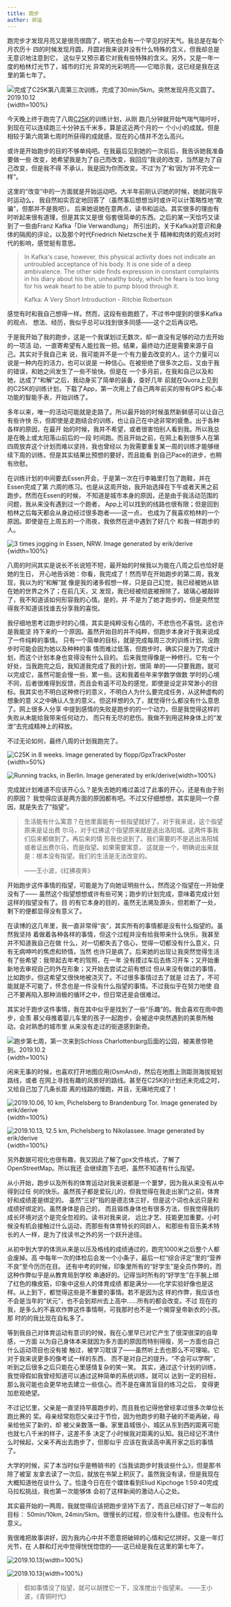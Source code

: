 ```yaml
---
title: 跑步
author: 郝运
---
```


跑完步才发现月亮又是很亮很圆了，明天也会有一个罕见的好天气。我总是在每个月农历十
四的时候发现月圆，月圆对我来说并没有什么特殊的含义，但我却总是无意识地注意到它，
这似乎又预示着它对我有些特殊的含义。另外，又是一年一度的柏林灯光节了，城市的灯光
异常的光彩明亮——它暗示我，这已经是我在这里的第七年了。

![完成了C25K第八周第三次训练，完成了30min/5km。突然发现月亮又圆了。2019.10.12](/images/posts/2019-10-12-01.jpg){width=100%}

今天晚上终于跑完了八周[C25K](https://en.wikipedia.org/wiki/C25K)的训练计划，从刚
跑几分钟就开始气喘气喘吁吁，到现在可以连续跑三十分钟五千米多，算是这近两个月的一
个小小的成就。但是相较于第六周第七周时所获得的成就感，现在的心情并不怎么高兴。

<!--more-->

或许是开始跑步的目的不够单纯吧。在我最后见到她的一次前后，我告诉她我准备要做一些
改变，她希望我是为了自己而改变，我回应“我说的改变，当然是为了自己改变，但是我不得
不承认，我是因为你而改变。不过‘为了’和‘因为’并不完全一样”。

这里的“改变”中的一方面就是开始运动吧。大半年前刚认识她的时候，她就问我平时运动么，
我自然如实否定地回答了（虽然事后想想当时或许可以计策略性地“欺骗”，但那并不是我吧）。
后来她说她在意两点，读书和运动。其实很多的理由有时听起来很有道理，但是其实又是很
俗套很简单的东西。之后的某一天恰巧又读到了一些由Franz Kafka「Die Verwandlung」
所引出的，关于Kafka对意识和身体的隔阂的评论，以及那个时代Friedrich Nietzsche关于
精神和肉体的观点对时代的影响，感觉挺有意思。

> In Kafka's case, however, this physical activity does not indicate an
> untroubled acceptance of his body. It is one side of a deep ambivalence. The
> other side finds expression in constant complaints in his diary about his
> thin, unhealthy body, which he fears is too long for his weak heart to be
> able to pump blood through it.
>
> Kafka: A Very Short Introduction - Ritchie Robertson

感觉有时和我自己想得一样。然而，这段有些跑题了，不过书中提到的很多Kafka的观点、
想法、经历，我似乎总可以找到很多同感——这个之后再议吧。

于是我开始了我的跑步，这是一个我谋划过无数次，却一直没有足够的动力去开始的一项活
动，一直寄希望有人能拉我一把。结果，最终动力还是需要来源于自己。其实对于我自己来
说，我可能并不是一个有力量去改变的人，这个力量可以说是一种内在的活力，也可以说是
一种信心。在被拒绝了很多次之后，又由于我的错误，和她之间发生了一些不愉快。但是在
一个多月前，在我和自己以及和她，达成了“和解”之后，我动身买了简单的装备，查好几年
前就在Quora上见到的C25K的训练计划，下载了App，第一次用上了自己两年前买的带有GPS
和心率功能的智能手表，开始训练了。

多年以来，唯一的活动可能就是走路了。所以最开始的时候虽然新鲜感可以让自己有些许快
乐，但即使是走跑结合的训练，也让自己在中途非常的疲惫。出于各种各样的原因，在最开
始的时候，我并不希望，或者很害怕别人看到我。所以我总是在晚上或太阳落山前后的一段
时间跑。而且开始之前，在网上看到很多人在第四周放弃这个计划而难以坚持，我也曾经以
为我需要重复某一周的训练才能够继续下周的训练，但是其实结果比预想的要好，而且能看
到自己Pace的进步，也稍有欣慰。

在训练计划的中间要去Essen开会，于是第一次在行李箱里打包了跑鞋，并在Essen完成了第
六周的练习。也是从这周开始，我开始选择在下午或者天黑之前跑步。然而在Essen的时候，
不知道是城市本身的原因，还是由于我活动范围的问题，我从来没有遇到过一个跑者，
App上可以找到的线路也很有限；但是回到柏林之后每天都会从身边经过很多跑者——这一点，
也成为了我喜欢柏林的一个原因。即使是在上周五的一个雨夜，我依然在途中遇到了好几个
和我一样跑步的人。


![3 times jogging in Essen, NRW. Image generated by erik/derive](/images/posts/2019-10-12-02.png){width=100%}

八周的时间其实是说长不长说短不短，最开始的时候我以为能在八周之后也恰好是她的生日，
开心地告诉她：你看，我完成了！然而早在开始跑步的第二周，我发现，我以为的“和解”就
像是我的诸多假想一样，只是自己幻觉，我已经被她从锁在她的世界之外了；在前几天，又
发现，我已经被彻底被擦除了。玻璃心被敲碎了，我不知道该如何形容我的心情。是的，并
不是为了她才跑步的，但是突然觉得我不知道该找谁去分享我的喜悦。

我仔细地思考过跑步时的心情，其实是纯粹没有心情的，不悲伤也不喜悦。这也许是我能坚
持下来的一个原因。虽然开始目的并不纯粹，但跑步本身对于我来说成了一件纯粹的事情。
只有一个简单的目标，就是完成每周三次的训练计划。没跑步时可能会因为她以及种种的事
情而难过低落，但跑步时，确实只是为了完成计划，而这个计划本身也变得没有什么目的。
后来我觉得像是一种修行。它有一个好处，当我跑完之后，我知道我完成了我的计划，很简
单的——只要我跑，就可以完成它，虽然可能会慢一些，累一些。这和我着些年来学数学做数
学时的心境不同，后者很难得到反馈，而且会有遥不可及的感觉，即使是设定非常渺小的目
标。我其实也不明白这种修行的意义，不明白人为什么要完成任务，从这种虚构的想象的意
义之中确认人生的意义。但这样想的久了，就觉得什么都没有什么意思了。网上很多人分享
中提到感情的失败是跑步的的一个动力，但是我觉得这样的失败从未能给我带来任何动力，
而只有无尽的悲伤。我做不到用这种身体上的“发泄”去完成精神上的释放。

不过无论如何，最终八周的计划我跑完了。

![C25K in 8 weeks. Image generated by flopp/GpxTrackPoster](/images/posts/2019-10-12-03.svg){width=50%}

![Running tracks, in Berlin. Image generated by erik/derive](/images/posts/2019-10-12-04.png){width=100%}

完成就计划难道不应该开心么？是失去她的难过盖过了此事的开心，还是有由于别的原因？
我觉得应该是两方面的原因都有吧。不过又仔细想想，其实是同一个原因，就是失去了“指望”。

> 生活能有什么寓意？在他里面能有一些指望就好了。对于我来说，这个指望原来是证出费
> 尔马，对于红拂这个指望原来就是逃出洛阳城。这两件事我们后来都做到了。再后来的情
> 形我也说到了。我们需要的不是逃出洛阳城或者证出费尔马，而是指望。如果需要寓意，
> 这就是一个，明确说出来就是：根本没有指望。我们的生活是无法改变的。
>
> ——王小波，《红拂夜奔》

开始跑步这件事情的指望，可能是为了向她证明些什么，然而这个指望在一开始便没有了——
虽然这个指望想想或许有些可笑；跑步的计划完成，意味着完成计划这样的指望没有了。目
的有它本身的目的，虽然无法溯及源头，但若断了一处，剩下的便都显得没有意义了。

在读博的这几年里，我一直非常得“丧”，其实所有的事情都是没有什么指望的。虽然我坚持
着做着各种各样的事情，但这个过程并没有给我带来什么快乐，我甚至并不知道我自己在做
什么，对一切都失去了信心，觉得一切都没有什么意义，只有无病呻吟的焦虑和矫情，当然
也许只是病了。后来她的出现让我突然觉得生活有了些希望：我带起去年考的驾照，在一年
没有摸过车后去练习开车；又开始重新地去审视自己的外在形象；又开始去尝试之前有想过
但从来没有做过的事情，比如跑步。但这希望又很快地被浇灭了。不过很多事情过去了就是
过去了，不可能就是不可能了，怀念也是一件没有什么指望的事情。不过我似乎在努力地使
自己不要再陷入那种消极的循环之中，但日常还是会很难过。

其实对于跑步这件事情，我在其中似乎是找到了一些“乐趣”的。我会喜欢在雨中跑步，会羡
慕父母推着婴儿车里的孩子一起跑步，会被途中突然遇到的美景所触动，会对熟悉的城市里
从来没有走过的街道感到新奇。


![跑步第七周，第一次来到Schloss Charlottenburg后面的公园，被美景惊艳到。2019.10.2](/images/posts/2019-10-12-05.jpg){width=100%}

闲来无事的时候，也喜欢打开地图应用(OsmAnd)，然后在地图上测距测海拔规划路线，或者
在网上寻找有趣的风景好的路线。甚至在C25K的计划还未完成之时，又给自己加了几条长距
离的线路的慢跑，并且，无痛地完成了！

![2019.10.06, 10 km, Pichelsberg to Brandenburg Tor. Image generated by erik/derive](/images/posts/2019-10-12-06.png){width=100%}

![2019.10.13, 12.5 km, Pichelsberg to Nikolassee. Image generated by erik/derive](/images/posts/2019-10-12-07.png){width=100%}

另外数据可视化也很有趣，我又因此了解了gpx文件格式，了解了OpenStreetMap。所以我还
会继续跑下去吧，虽然不知道有什么指望。

从小开始，跑步以及所有的体育运动对我来说都是一个噩梦，因为我从来没有从中得到过任
何的快乐。虽然孩子都是爱玩儿的，但我觉得在我走出家门之前，体育好和成绩差是绑定的。
虽然“三好”指的是德志体三好，但是这个词也永远只是和成绩好绑定的。虽然身体是自己的，
而且锻炼身体也有很多方法，但我觉得我的成长环境对这个是完全忽视的。读书对我来说，
远比才艺、技能更加重要。小时候没有机会接触过什么运动，而那些有体育特长的同龄人，
和那些有音乐美术特长的人一样，是为了找读书之外的另一个跃升途径。

从初中到大学的体测从来是以压及格线的成绩通过的，跑完1000米之后整个人都会废掉。高
中每年一次的体检后会发一个小条子，最后一栏“综合评定”里的“营养不良”至今历历在目。
还有中考的时候，印象里所有的“好学生”是全员作弊的，而这种作弊似乎是从教育局到学校
串通好的。记得当时所有的“好学生”在手腕上绑了红色的橡皮筋，印象中这些人的体育成绩
都是满分——化学实验好像也是这样。从上到下，都觉得这些是不重要的事情。若不是因为这
样的作弊，我应该也不会是当年的“状元”，也不会到郑州去上高中……所有的都会改变。不过
现在的我，是多么的不喜欢作弊这件事情啊，可我那时也不是一个揭穿皇帝新衣的小孩。那
时的的我比现在自私多了。

等到我自己对体育运动有意识的时候，我在心里早已对它产生了很深很深的自卑感，一方面
以为自己身体本来就因为多方面的原因而特别得瘦，另一方面也自己什么运动项目也没有接
触过，被学习耽误了——虽然听上去也那么不可理喻。它对于我来说更多的像考试一样的东西，
而不是对自己的提升。“不会可以学啊”，听到之后很多之后只能在心里感情复杂的笑一笑。
其实，通过这个计划的训练，我觉得假如我曾经知道可以通过这种简单的系统训练，就可以
达到一定的目标，那么我可能也会更早地去建立一些信心。而不是在痛苦盲目的练习之后，
变得更加悲观绝望。

不过记忆里，父亲是一直坚持早晨跑步的，而且我也记得他曾经拿过很多次单位长跑比赛的
奖。母亲经常抱怨父亲过于节俭，因为他跑步的鞋子破的不能再破，母亲给他买了新的，却
被父亲数落一番。家里县城很小，城区从东到西的距离可能也就七八千米的样子，这差不多
决定了小时候我对距离的认知。我已经记不清什么时候起，父亲不再出去跑步了，但那似乎
应该在我读高中离开家之后的事情了。

大学的时候，买了本当时似乎是畅销书的《当我谈跑步时我谈些什么》，但是那书除了被室
友拿去读了一次后，就放在书架上积灰了。虽然我没有读，但是我现在大概知道他在谈什么
了。恰逢今日在在个媒体看到Eliud Kipchoge 1:59:40完成马拉松挑战，我也第一次能够体
会初了这样新闻的激动人心之处。

其实最开始的一两周，我就觉得应该把跑步坚持下去了，而且已经订好了一年后的目标：
50min/10km, 24min/5km。很慢长的过程，但没有什么捷径。也没有什么意义。

我很难把故事讲好，因为我内心中并不愿意把破碎的心情和记忆拼好。又是一年灯光节，在
人群和灯光中觉得恍恍惚惚的——这已经是我在这里的第七年了。


![2019.10.13](/images/posts/2019-10-12-08.jpg){width=100%}

![2019.10.13](/images/posts/2019-10-12-09.jpg){width=100%}

> 假如事情没了指望，就可以胡搅它一下，没准搅出个指望来。
> ——王小波，《青铜时代》

